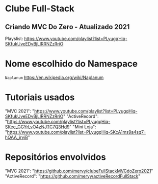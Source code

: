 # Clube Full-Stack
## Criando MVC Do Zero - Atualizado 2021
Playslist: https://www.youtube.com/playlist?list=PLyugqHiq-SKfukUveEDvBjLlRRNZzRriO
# Nome escolhido do Namespace
`Naplanum` https://en.wikipedia.org/wiki/Naplanum

 # Tutoriais usados
"MVC 2021": "https://www.youtube.com/playlist?list=PLyugqHiq-SKfukUveEDvBjLlRRNZzRriO"
"ActiveRecord": "https://www.youtube.com/playlist?list=PLyugqHiq-SKee_GGYrLvO4zNJTC7Q3Hd9"
"Mini Loja": "https://www.youtube.com/playlist?list=PLyugqHiq-SKcA1ms9a4sq7-hQAA_iryiB"

# Repositórios envolvidos
"MVC 2021": "https://github.com/mervy/clubeFullStackMVCdoZero2021"
"ActiveRecord": "https://github.com/mervy/activeRecordFullStack"
